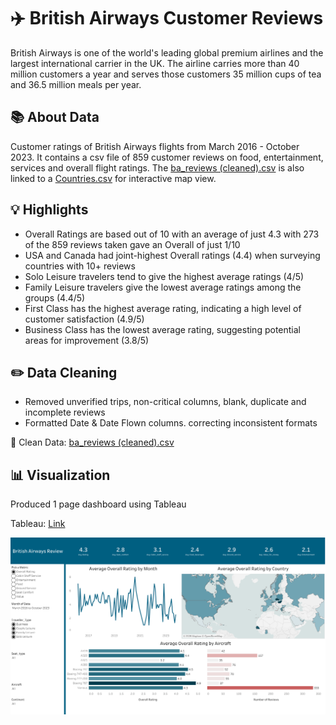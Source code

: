 # ✈️ British Airways Customer Reviews
British Airways is one of the world's leading global premium airlines and the largest international carrier in the UK. The airline carries more than 40 million customers a year and serves those customers 35 million cups of tea and 36.5 million meals per year.

## 📚 About Data
Customer ratings of British Airways flights from March 2016 - October 2023. It contains a csv file of 859 customer reviews on food, entertainment, services and overall flight ratings. The [ba_reviews (cleaned).csv](https://github.com/JustinH-DA/British-Airways-Reviews/blob/8c8ab028b06b70a21cfbc63ff166657d29d28311/ba_reviews%20(cleaned).csv) is also linked to a [Countries.csv](https://github.com/JustinH-DA/British-Airways-Reviews/blob/5c5b5e53d5b21fef9a73c214c33f0da32ad60d93/Countries.csv) for interactive map view.  

## 💡 Highlights
- Overall Ratings are based out of 10 with an average of just 4.3 with 273 of the 859 reviews taken gave an Overall of just 1/10
- USA and Canada had joint-highest Overall ratings (4.4) when surveying countries with 10+ reviews
- Solo Leisure travelers tend to give the highest average ratings (4/5)
- Family Leisure travelers give the lowest average ratings among the groups (4.4/5)
- First Class has the highest average rating, indicating a high level of customer satisfaction (4.9/5)
- Business Class has the lowest average rating, suggesting potential areas for improvement (3.8/5)

## ✏️ Data Cleaning
- Removed unverified trips, non-critical columns, blank, duplicate and incomplete reviews
- Formatted Date & Date Flown columns. correcting inconsistent formats

📍 Clean Data: [ba_reviews (cleaned).csv](https://github.com/JustinH-DA/British-Airways-Reviews/blob/8c8ab028b06b70a21cfbc63ff166657d29d28311/ba_reviews%20(cleaned).csv)
  
## 📊 Visualization
Produced 1 page dashboard using Tableau

Tableau: [Link](https://public.tableau.com/views/BritishAirwaysReviewProject_17426398963740/Dashboard1?:language=en-US&publish=yes&:sid=&:redirect=auth&:display_count=n&:origin=viz_share_link)

![Unicorns-2](https://github.com/JustinH-DA/British-Airways-Reviews/blob/9b3e1c6224fb836845fe647b73cffdcbeed9db11/Dashboard%20BA%20PNG.png)
